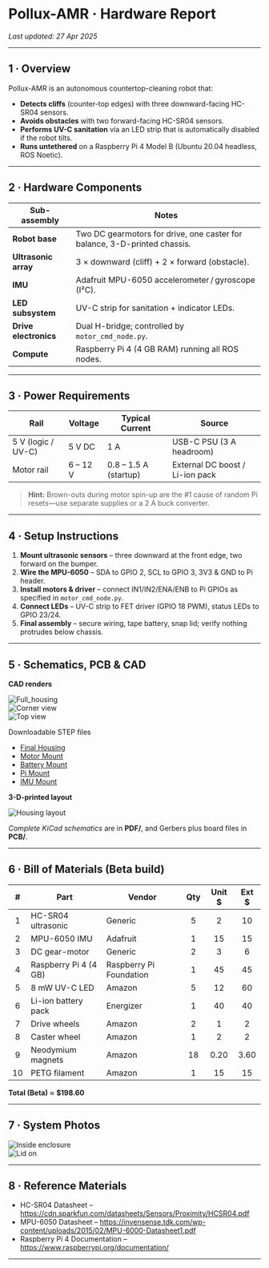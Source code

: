# Pollux-AMR · Hardware Report  
_Last updated: 27 Apr 2025_

---

## 1 · Overview  
Pollux-AMR is an autonomous countertop-cleaning robot that:  

* **Detects cliffs** (counter-top edges) with three downward-facing HC-SR04 sensors.  
* **Avoids obstacles** with two forward-facing HC-SR04 sensors.  
* **Performs UV-C sanitation** via an LED strip that is automatically disabled if the robot tilts.  
* **Runs untethered** on a Raspberry Pi 4 Model B (Ubuntu 20.04 headless, ROS Noetic).

---

## 2 · Hardware Components  

| Sub-assembly | Notes |
|--------------|-------|
| **Robot base** | Two DC gearmotors for drive, one caster for balance, 3-D-printed chassis. |
| **Ultrasonic array** | 3 × downward (cliff) + 2 × forward (obstacle). |
| **IMU** | Adafruit MPU-6050 accelerometer / gyroscope (I²C). |
| **LED subsystem** | UV-C strip for sanitation + indicator LEDs. |
| **Drive electronics** | Dual H-bridge; controlled by `motor_cmd_node.py`. |
| **Compute** | Raspberry Pi 4 (4 GB RAM) running all ROS nodes. |

---

## 3 · Power Requirements  

| Rail | Voltage | Typical Current | Source |
|------|---------|-----------------|--------|
| 5 V (logic / UV-C) | 5 V DC | 1 A | USB-C PSU (3 A headroom) |
| Motor rail | 6 – 12 V | 0.8 – 1.5 A (startup) | External DC boost / Li-ion pack |

> **Hint:** Brown-outs during motor spin-up are the #1 cause of random Pi resets—use separate supplies or a 2 A buck converter.

---

## 4 · Setup Instructions  

1. **Mount ultrasonic sensors** – three downward at the front edge, two forward on the bumper.  
2. **Wire the MPU-6050** – SDA to GPIO 2, SCL to GPIO 3, 3V3 & GND to Pi header.  
3. **Install motors & driver** – connect IN1/IN2/ENA/ENB to Pi GPIOs as specified in `motor_cmd_node.py`.  
4. **Connect LEDs** – UV-C strip to FET driver (GPIO 18 PWM), status LEDs to GPIO 23/24.  
5. **Final assembly** – secure wiring, tape battery, snap lid; verify nothing protrudes below chassis.

---

## 5 · Schematics, PCB & CAD  

**CAD renders**

![Full_housing](images/Full_housing.png)  
![Corner view](images/corner_view_housing.png)  
![Top view](images/top_view_housing.png)

Downloadable STEP files  

* [Final Housing](hardware/Final_housing.step)  
* [Motor Mount](hardware/Motor_mount.step)  
* [Battery Mount](hardware/Battery_mount.step)  
* [Pi Mount](hardware/PI_mount.step)  
* [IMU Mount](hardware/IMU_mount.step)

**3-D-printed layout**

![Housing layout](images/3d_Housing_Layout.png)

*Complete KiCad schematics* are in **PDF/**, and Gerbers plus board files in **PCB/**.

---

## 6 · Bill of Materials (Beta build)

| # | Part | Vendor | Qty | Unit $ | Ext $ |
|:-:|------|--------|:---:|:------:|:-----:|
| 1 | HC-SR04 ultrasonic | Generic | 5 | 2 | 10 |
| 2 | MPU-6050 IMU | Adafruit | 1 | 15 | 15 |
| 3 | DC gear-motor | Generic | 2 | 3 | 6 |
| 4 | Raspberry Pi 4 (4 GB) | Raspberry Pi Foundation | 1 | 45 | 45 |
| 5 | 8 mW UV-C LED | Amazon | 5 | 12 | 60 |
| 6 | Li-ion battery pack | Energizer | 1 | 40 | 40 |
| 7 | Drive wheels | Amazon | 2 | 1 | 2 |
| 8 | Caster wheel | Amazon | 1 | 2 | 2 |
| 9 | Neodymium magnets | Amazon | 18 | 0.20 | 3.60 |
| 10 | PETG filament | Amazon | 1 | 15 | 15 |

**Total (Beta)**  ≈ **$198.60**

---

## 7 · System Photos  

![Inside enclosure](images/inside_enclosure.png)  
![Lid on](images/enclosure_lid_on.png)

---

## 8 · Reference Materials  

* HC-SR04 Datasheet – <https://cdn.sparkfun.com/datasheets/Sensors/Proximity/HCSR04.pdf>  
* MPU-6050 Datasheet – <https://invensense.tdk.com/wp-content/uploads/2015/02/MPU-6000-Datasheet1.pdf>  
* Raspberry Pi 4 Documentation – <https://www.raspberrypi.org/documentation/>

---